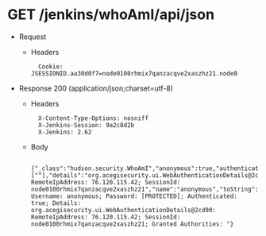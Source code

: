 # GET /jenkins/whoAmI/api/json

+ Request

    + Headers

            Cookie: JSESSIONID.aa30d0f7=node0100rhmix7qanzacqve2xaszhz21.node0



+ Response 200 (application/json;charset=utf-8)

    + Headers

            X-Content-Type-Options: nosniff
            X-Jenkins-Session: 9a2c8d2b
            X-Jenkins: 2.62

    + Body

            {"_class":"hudson.security.WhoAmI","anonymous":true,"authenticated":true,"authorities":[""],"details":"org.acegisecurity.ui.WebAuthenticationDetails@2cd90: RemoteIpAddress: 76.120.115.42; SessionId: node0100rhmix7qanzacqve2xaszhz21","name":"anonymous","toString":"org.acegisecurity.providers.anonymous.AnonymousAuthenticationToken@7ce94639: Username: anonymous; Password: [PROTECTED]; Authenticated: true; Details: org.acegisecurity.ui.WebAuthenticationDetails@2cd90: RemoteIpAddress: 76.120.115.42; SessionId: node0100rhmix7qanzacqve2xaszhz21; Granted Authorities: "}


